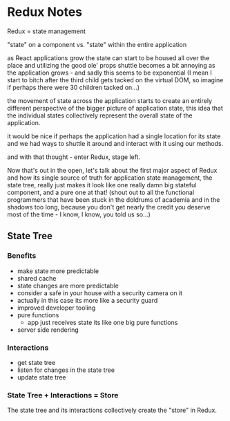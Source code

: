 # Redux Notes

Redux = state management

"state" on a component vs. "state" within the entire application

as React applications grow the state can start to be housed all over the place
and utilizing the good ole' props shuttle becomes a bit annoying as the application grows - and sadly this seems to be exponential (I mean I start to bitch after the third child gets tacked on the virtual DOM, so imagine if perhaps there were 30 children tacked on...)

the movement of state across the application starts to create an entirely different perspective of the bigger picture of application state, this idea that the individual states collectively represent the overall state of the application.

it would be nice if perhaps the application had a single location for its state and we had ways to shuttle it around and interact with it using our methods.

and with that thought - enter Redux, stage left.

Now that's out in the open, let's talk about the first major aspect of Redux and how its single source of truth for application state management, the state tree, really just makes it look like one really damn big stateful component, and a pure one at that! (shout out to all the functional programmers that have been stuck in the doldrums of academia and in the shadows too long, because you don't get nearly the credit you deserve most of the time - I know, I know, you told us so...)

## State Tree

### Benefits

- make state more predictable
- shared cache
- state changes are more predictable
- consider a safe in your house with a security camera on it
- actually in this case its more like a security guard
- improved developer tooling
- pure functions
  - app just receives state its like one big pure functions
- server side rendering

### Interactions

- get state tree
- listen for changes in the state tree
- update state tree

### State Tree + Interactions = Store

The state tree and its interactions collectively create the "store" in Redux.
